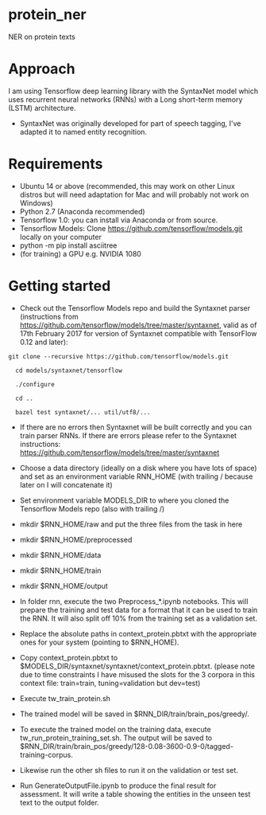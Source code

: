 # protein_ner
NER on protein texts

# Approach

I am using Tensorflow deep learning library with the SyntaxNet model which uses recurrent neural networks (RNNs) with a Long short-term memory (LSTM) architecture.
* SyntaxNet was originally developed for part of speech tagging, I've adapted it to named entity recognition.

# Requirements

* Ubuntu 14 or above (recommended, this may work on other Linux distros but will need adaptation for Mac and will probably not work on Windows)
* Python 2.7 (Anaconda recommended)
* Tensorflow 1.0: you can install via Anaconda or from source.
* Tensorflow Models: Clone https://github.com/tensorflow/models.git locally on your computer
* python -m pip install asciitree
* (for training) a GPU e.g. NVIDIA 1080

# Getting started

* Check out the Tensorflow Models repo and build the Syntaxnet parser (instructions from https://github.com/tensorflow/models/tree/master/syntaxnet, valid as of 17th February 2017 for version of Syntaxnet compatible with TensorFlow 0.12 and later):
```
git clone --recursive https://github.com/tensorflow/models.git

  cd models/syntaxnet/tensorflow
  
  ./configure
  
  cd ..
  
  bazel test syntaxnet/... util/utf8/...
```
* If there are no errors then Syntaxnet will be built correctly and you can train parser RNNs. If there are errors please refer to the Syntaxnet instructions: https://github.com/tensorflow/models/tree/master/syntaxnet
* Choose a data directory (ideally on a disk where you have lots of space) and set as an environment variable RNN_HOME (with trailing / because later on I will concatenate it)
* Set environment variable MODELS_DIR to where you cloned the Tensorflow Models repo (also with trailing /)

* mkdir $RNN_HOME/raw and put the three files from the task in here
* mkdir $RNN_HOME/preprocessed
* mkdir $RNN_HOME/data
* mkdir $RNN_HOME/train 
* mkdir $RNN_HOME/output 
* In folder rnn, execute the two Preprocess_*.ipynb notebooks. This will prepare the training and test data for a format that it can be used to train the RNN. It will also split off 10% from the training set as a validation set.
* Replace the absolute paths in context_protein.pbtxt with the appropriate ones for your system (pointing to $RNN_HOME).
* Copy context_protein.pbtxt to $MODELS_DIR/syntaxnet/syntaxnet/context_protein.pbtxt. (please note due to time constraints I have misused the slots for the 3 corpora in this context file: train=train, tuning=validation but dev=test)
* Execute tw_train_protein.sh
* The trained model will be saved in $RNN_DIR/train/brain_pos/greedy/.
* To execute the trained model on the training data, execute tw_run_protein_training_set.sh. The output will be saved to $RNN_DIR/train/brain_pos/greedy/128-0.08-3600-0.9-0/tagged-training-corpus.
* Likewise run the other sh files to run it on the validation or test set.
* Run GenerateOutputFile.ipynb to produce the final result for assessment. It will write a table showing the entities in the unseen test text to the output folder.
